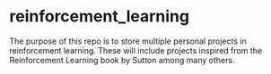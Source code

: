 # reinforcement_learning
The purpose of this repo is to store multiple personal projects in reinforcement learning. These will include projects inspired from the 
Reinforcement Learning book by Sutton among many others.
